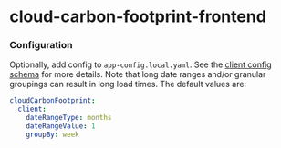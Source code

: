 # cloud-carbon-footprint-frontend

### Configuration

Optionally, add config to `app-config.local.yaml`. See the [client config schema](./plugins/frontend/config.d.ts) for more details. Note that long date ranges and/or granular groupings can result in long load times. The default values are:
```yaml
cloudCarbonFootprint:
  client:
    dateRangeType: months
    dateRangeValue: 1
    groupBy: week
```

